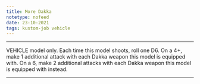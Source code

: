 ```yaml
---
title: More Dakka
notetype: nofeed
date: 23-10-2021
tags: kustom-job vehicle
---
```


---

VEHICLE model only. Each time this model shoots, roll one D6. On a 4+, make 1 additional attack with each Dakka weapon this model is equipped with. On a 6, make 2 additional attacks with each Dakka weapon this model is equipped with instead.

---
